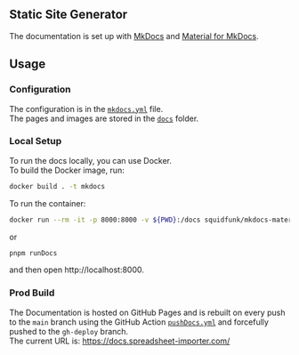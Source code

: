 ## Static Site Generator

The documentation is set up with [MkDocs](https://www.mkdocs.org/) and [Material for MkDocs](https://squidfunk.github.io/mkdocs-material/).

## Usage

### Configuration

The configuration is in the [`mkdocs.yml`](https://github.com/marianfoo/ui5-cc-spreadsheetimporter/blob/main/mkdocs.yml) file.  
The pages and images are stored in the [`docs`](https://github.com/marianfoo/ui5-cc-spreadsheetimporter/tree/main/docs) folder.

### Local Setup

To run the docs locally, you can use Docker.  
To build the Docker image, run:  
```sh
docker build . -t mkdocs
```

To run the container:

```sh
docker run --rm -it -p 8000:8000 -v ${PWD}:/docs squidfunk/mkdocs-material
```

or 

```sh
pnpm runDocs
```

and then open http://localhost:8000.

### Prod Build

The Documentation is hosted on GitHub Pages and is rebuilt on every push to the `main` branch using the GitHub Action [`pushDocs.yml`](https://github.com/marianfoo/ui5-cc-spreadsheetimporter/blob/main/.github/workflows/pushDocs.yml) and forcefully pushed to the `gh-deploy` branch.  
The current URL is: https://docs.spreadsheet-importer.com/